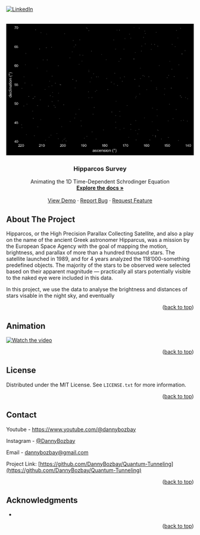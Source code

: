 
<!-- Improved compatibility of back to top link: See: https://github.com/othneildrew/Best-README-Template/pull/73 -->
<a name="readme-top"></a>
<!--
*** Thanks for checking out the Best-README-Template. If you have a suggestion
*** that would make this better, please fork the repo and create a pull request
*** or simply open an issue with the tag "enhancement".
*** Don't forget to give the project a star!
*** Thanks again! Now go create something AMAZING! :D
-->



<!-- PROJECT SHIELDS -->
<!--
*** I'm using markdown "reference style" links for readability.
*** Reference links are enclosed in brackets [ ] instead of parentheses ( ).
*** See the bottom of this document for the declaration of the reference variables
*** for contributors-url, forks-url, etc. This is an optional, concise syntax you may use.
*** https://www.markdownguide.org/basic-syntax/#reference-style-links
-->

[![LinkedIn][linkedin-shield]][linkedin-url] 




<!-- PROJECT LOGO -->
<br />
<div align="center">
  <a href="https://github.com/DannyBozbay/Quantum-Tunneling">
    <img src="stars.png" alt="Logo">
  </a>

<h3 align="center">Hipparcos Survey</h3>

  <p align="center">
    Animating the 1D Time-Dependent Schrodinger Equation
    <br />
    <a href="https://github.com/DannyBozbay/Quantum-Tunneling"><strong>Explore the docs »</strong></a>
    <br />
    <br />
    <a href="https://github.com/DannyBozbay/Quantum-Tunneling">View Demo</a>
    ·
    <a href="https://github.com/DannyBozbay/Quantum-Tunneling/issues">Report Bug</a>
    ·
    <a href="https://github.com/DannyBozbay/Quantum-Tunneling/issues">Request Feature</a>
  </p>
</div>





<!-- ABOUT THE PROJECT -->
## About The Project

Hipparcos, or the High Precision Parallax Collecting Satellite, and also a play on the name of the ancient Greek astronomer Hipparcus, was a mission by the European Space Agency with the goal of mapping the motion, brightness, and parallax of more than a hundred thousand stars. The satellite launched in 1989, and for 4 years analyzed the 118’000-something predefined objects. The majority of the stars to be observed were selected based on their apparent magnitude — practically all stars potentially visible to the naked eye were included in this data.

In this project, we use the data to analyse the brightness and distances of stars visable in the night sky, and eventually 



<p align="right">(<a href="#readme-top">back to top</a>)</p>

<!-- ANIMATION -->
## Animation

[![Watch the video](anim.png)](https://www.youtube.com/watch?v=vWJqICll91w)



<p align="right">(<a href="#readme-top">back to top</a>)</p>



<!-- LICENSE -->
## License

Distributed under the MIT License. See `LICENSE.txt` for more information.

<p align="right">(<a href="#readme-top">back to top</a>)</p>


<!-- CONTACT -->
## Contact

Youtube - https://www.youtube.com/@dannybozbay

Instagram - [@DannyBozbay](https://twitter.com/DannyBozbay) 

Email - dannybozbay@gmail.com

Project Link: [https://github.com/DannyBozbay/Quantum-Tunneling](https://github.com/DannyBozbay/Quantum-Tunneling)

<p align="right">(<a href="#readme-top">back to top</a>)</p>



<!-- ACKNOWLEDGMENTS -->
## Acknowledgments

* []()

<p align="right">(<a href="#readme-top">back to top</a>)</p>



<!-- MARKDOWN LINKS & IMAGES -->
<!-- https://www.markdownguide.org/basic-syntax/#reference-style-links -->
[contributors-shield]: https://img.shields.io/github/contributors/DannyBozbay/Quantum-Tunneling.svg?style=for-the-badge
[contributors-url]: https://github.com/DannyBozbay/Quantum-Tunneling/graphs/contributors
[forks-shield]: https://img.shields.io/github/forks/DannyBozbay/Quantum-Tunneling.svg?style=for-the-badge
[forks-url]: https://github.com/DannyBozbay/Quantum-Tunneling/network/members
[stars-shield]: https://img.shields.io/github/stars/DannyBozbay/Quantum-Tunneling.svg?style=for-the-badge
[stars-url]: https://github.com/DannyBozbay/Quantum-Tunneling/stargazers
[issues-shield]: https://img.shields.io/github/issues/DannyBozbay/Quantum-Tunneling.svg?style=for-the-badge
[issues-url]: https://github.com/DannyBozbay/Quantum-Tunneling/issues
[license-shield]: https://img.shields.io/github/license/DannyBozbay/Quantum-Tunneling.svg?style=for-the-badge
[license-url]: https://github.com/DannyBozbay/Quantum-Tunneling/blob/master/LICENSE.txt
[linkedin-shield]: https://img.shields.io/badge/-LinkedIn-black.svg?style=for-the-badge&logo=linkedin&colorB=555
[linkedin-url]: https://linkedin.com/in/DannyBozbay
[product-screenshot]: images/screenshot.png
[Next.js]: https://img.shields.io/badge/next.js-000000?style=for-the-badge&logo=nextdotjs&logoColor=white
[Next-url]: https://nextjs.org/
[React.js]: https://img.shields.io/badge/React-20232A?style=for-the-badge&logo=react&logoColor=61DAFB
[React-url]: https://reactjs.org/
[Vue.js]: https://img.shields.io/badge/Vue.js-35495E?style=for-the-badge&logo=vuedotjs&logoColor=4FC08D
[Vue-url]: https://vuejs.org/
[Angular.io]: https://img.shields.io/badge/Angular-DD0031?style=for-the-badge&logo=angular&logoColor=white
[Angular-url]: https://angular.io/
[Svelte.dev]: https://img.shields.io/badge/Svelte-4A4A55?style=for-the-badge&logo=svelte&logoColor=FF3E00
[Svelte-url]: https://svelte.dev/
[Laravel.com]: https://img.shields.io/badge/Laravel-FF2D20?style=for-the-badge&logo=laravel&logoColor=white
[Laravel-url]: https://laravel.com
[Bootstrap.com]: https://img.shields.io/badge/Bootstrap-563D7C?style=for-the-badge&logo=bootstrap&logoColor=white
[Bootstrap-url]: https://getbootstrap.com
[JQuery.com]: https://img.shields.io/badge/jQuery-0769AD?style=for-the-badge&logo=jquery&logoColor=white
[JQuery-url]: https://jquery.com 
